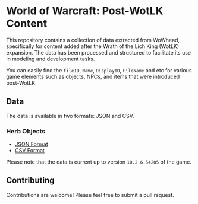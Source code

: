 # World of Warcraft: Post-WotLK Content

This repository contains a collection of data extracted from WoWhead, specifically for content added after the Wrath of the Lich King (WotLK) expansion. The data has been processed and structured to facilitate its use in modeling and development tasks.

You can easily find the `fileID`, `Name`, `DisplayID`, `FileName` and etc for various game elements such as objects, NPCs, and items that were introduced post-WotLK.

## Data

The data is available in two formats: JSON and CSV.

### Herb Objects

- [JSON Format](https://github.com/masterking32/wow-after-wotlk/blob/main/Herbs.json)
- [CSV Format](https://github.com/masterking32/wow-after-wotlk/blob/main/Herbs.csv)

Please note that the data is current up to version `10.2.6.54205` of the game.

## Contributing

Contributions are welcome! Please feel free to submit a pull request.
